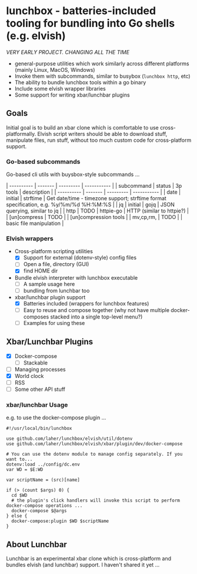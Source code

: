 # lunchbox - batteries-included tooling for bundling into Go shells (e.g. elvish)

*VERY EARLY PROJECT. CHANGING ALL THE TIME*

 * general-purpose utilities which work similarly across different platforms (mainly Linux, MacOS, Windows)
 * Invoke them with subcommands, similar to busybox (`lunchbox http`, etc)
 * The ability to bundle lunchbox tools within a go binary
 * Include some elvish wrapper libraries 
  * Some support for writing xbar/lunchbar plugins

## Goals

Initial goal is to build an xbar clone which is comfortable to use cross-platformally. Elvish script writers should be able to download stuff, manipulate files, run stuff, without too much custom code for cross-platform support.

### Go-based subcommands

Go-based cli utils with buysbox-style subcommands ... 

| ---------- | ------- | --------- | ----------- |
| subcommand | status  | 3p tools  | description |
| ---------- | ------- | --------- | ----------- |
| date       | initial | strftime  | Get date/time - timezone support; strftime format specification, e.g. %y/%m/%d %H:%M:%S |
| jq         | initial | gojq      | JSON querying, similar to jq |
| http       | TODO    | httpie-go | HTTP (similar to httpie?) |
| [un]compress | TODO  |           | [un]compression tools |
| mv,cp,rm,  | TODO    |           | basic file manipulation | 

### Elvish wrappers

 * Cross-platform scripting utilities
   * [x] Support for external (dotenv-style) config files
   * [ ] Open a file, directory (GUI)
   * [x] find HOME dir
 * Bundle elvish interpreter with lunchbox executable
   * [ ] A sample usage here
   * [ ] bundling from lunchbar too
 * xbar/lunchbar plugin support
   * [x] Batteries included (wrappers for lunchbox features)
   * [ ] Easy to reuse and compose together (why not have multiple docker-composes stacked into a single top-level menu?)
   * [ ] Examples for using these

## Xbar/Lunchbar Plugins

 * [x] Docker-compose
   * [ ] Stackable
 * [ ] Managing processes
 * [x] World clock
 * [ ] RSS
 * [ ] Some other API stuff

### xbar/lunchbar Usage

e.g. to use the docker-compose plugin ...

```
#!/usr/local/bin/lunchbox

use github.com/laher/lunchbox/elvish/util/dotenv
use github.com/laher/lunchbox/elvish/xbar/plugin/dev/docker-compose

# You can use the dotenv module to manage config separately. If you want to...
dotenv:load ../config/dc.env
var WD = $E:WD

var scriptName = (src)[name]

if (> (count $args) 0) {
  cd $WD
  # the plugin's click handlers will invoke this script to perform docker-compose operations ...
  docker-compose $@args
} else {
  docker-compose:plugin $WD $scriptName
}
```

## About Lunchbar

Lunchbar is an experimental xbar clone which is cross-platform and bundles elvish (and lunchbar) support. I haven't shared it yet ...
